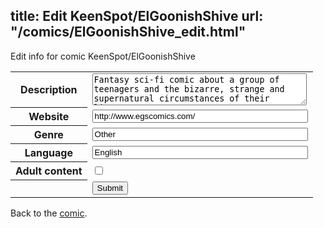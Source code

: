 title: Edit KeenSpot/ElGoonishShive
url: "/comics/ElGoonishShive_edit.html"
---
Edit info for comic KeenSpot/ElGoonishShive

<form name="comic" action="http://gaepostmail.appspot.com/comic/" method="post">
<table class="comicinfo">
<tr>
<th>Description</th><td><textarea name="description" cols="40" rows="3">Fantasy sci-fi comic about a group of teenagers and the bizarre, strange and supernatural circumstances of their lives.</textarea></td>
</tr>
<tr>
<th>Website</th><td><input type="text" name="url" value="http://www.egscomics.com/" size="40"/></td>
</tr>
<tr>
<th>Genre</th><td><input type="text" name="genre" value="Other" size="40"/></td>
</tr>
<tr>
<th>Language</th><td><input type="text" name="language" value="English" size="40"/></td>
</tr>
<tr>
<th>Adult content</th><td><input type="checkbox" name="adult" value="adult" /></td>
</tr>
<tr>
<th></th><td>
<input type="hidden" name="comic" value="ElGoonishShive" />
<input type="submit" name="submit" value="Submit" />
</td>
</tr>
</table>
</form>

Back to the [comic](ElGoonishShive.html).
